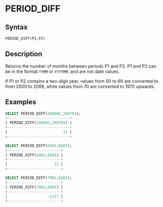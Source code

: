 # PERIOD_DIFF

## Syntax

```sql
PERIOD_DIFF(P1,P2)
```

## Description

Returns the number of months between periods P1 and P2. P1 and P2 
can be in the format `YYMM` or `YYYYMM`, and are not date values.

If P1 or P2 contains a two-digit year, values from 00 to 69 are converted to from 2000 to 2069, while values from 70 are converted to 1970 upwards.

## Examples

```sql
SELECT PERIOD_DIFF(200802,200703);
+----------------------------+
| PERIOD_DIFF(200802,200703) |
+----------------------------+
|                         11 |
+----------------------------+

SELECT PERIOD_DIFF(6902,6803);
+------------------------+
| PERIOD_DIFF(6902,6803) |
+------------------------+
|                     11 |
+------------------------+

SELECT PERIOD_DIFF(7002,6803);
+------------------------+
| PERIOD_DIFF(7002,6803) |
+------------------------+
|                  -1177 |
+------------------------+
```